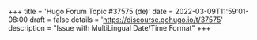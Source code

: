 +++
title = 'Hugo Forum Topic #37575 (de)'
date = 2022-03-09T11:59:01-08:00
draft = false
details = 'https://discourse.gohugo.io/t/37575'
description = "Issue with MultiLingual Date/Time Format"
+++
